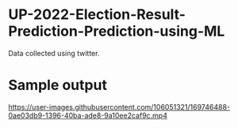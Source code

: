 # UP-2022-Election-Result-Prediction-Prediction-using-ML

Data collected using twitter.

# Sample output 


https://user-images.githubusercontent.com/106051321/169746488-0ae03db9-1396-40ba-ade8-9a10ee2caf9c.mp4

